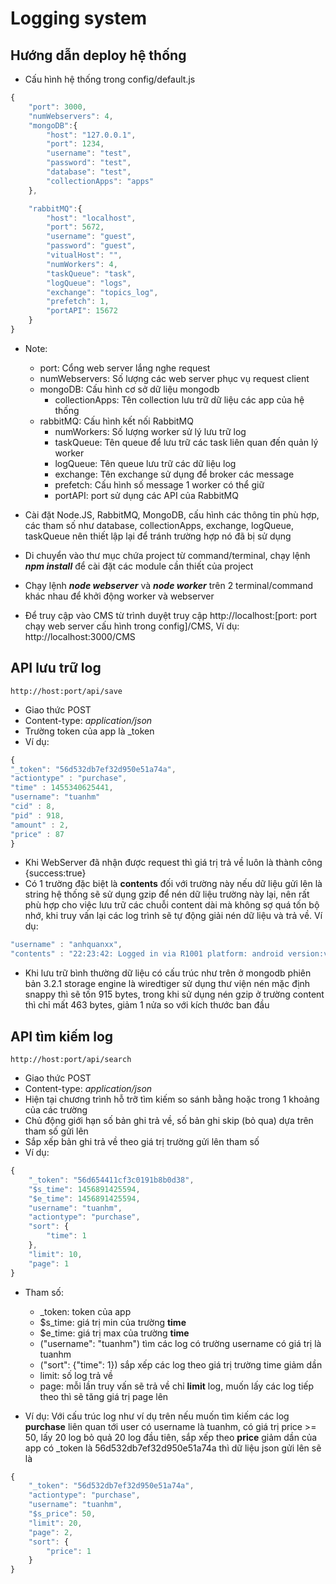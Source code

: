 # Logging system
## Hướng dẫn deploy hệ thống
*   Cấu hình hệ thống trong config/default.js
```javascript
{
    "port": 3000,
    "numWebservers": 4,
    "mongoDB":{
        "host": "127.0.0.1",
        "port": 1234,
        "username": "test",
        "password": "test",
        "database": "test",
        "collectionApps": "apps"
    },

    "rabbitMQ":{
        "host": "localhost",
        "port": 5672,
        "username": "guest",
        "password": "guest",
        "vitualHost": "",
        "numWorkers": 4,
        "taskQueue": "task",
        "logQueue": "logs",
        "exchange": "topics_log",
        "prefetch": 1,
        "portAPI": 15672
    }
}
```
* Note:
    * port: Cổng web server lắng nghe request
    * numWebservers: Số lượng các web server phục vụ request client
    * mongoDB: Cấu hình cơ sở dữ liệu mongodb 
        * collectionApps: Tên collection lưu trữ dữ liệu các app của hệ thống
    * rabbitMQ: Cấu hình kết nối RabbitMQ
        * numWorkers: Số lượng worker sử lý lưu trữ log
        * taskQueue: Tên queue để lưu trữ các task liên quan đến quản lý worker
        * logQueue: Tên queue lưu trữ các dữ  liệu log
        * exchange: Tên exchange sử dụng để broker các message 
        * prefetch: Cấu hình số message 1 worker có thể giữ 
        * portAPI: port sử dụng các API của RabbitMQ

* Cài đặt Node.JS, RabbitMQ, MongoDB, cấu hình các thông tin phù hợp, các tham số như database, collectionApps, exchange, logQueue, taskQueue nên thiết lập lại để tránh trường hợp nó đã bị sử dụng

* Di chuyển vào thư mục chứa project từ command/terminal, chạy lệnh ***npm install*** để cài đặt các module cần thiết của project

* Chạy lệnh ***node webserver*** và ***node worker*** trên 2 terminal/command khác nhau để khởi động worker và webserver
* Để truy cập vào CMS  từ trình duyệt truy cập http://localhost:[port: port chạy web server cấu hình trong config]/CMS, Ví dụ: http://localhost:3000/CMS

## API lưu trữ log
    http://host:port/api/save
* Giao thức POST
* Content-type: *application/json*
* Trường token của app là _token
* Ví dụ: 
```javascript
{
"_token": "56d532db7ef32d950e51a74a",
"actiontype" : "purchase", 
"time" : 1455340625441, 
"username": "tuanhm"
"cid" : 8, 
"pid" : 918,
"amount" : 2,
"price" : 87
}
```

* Khi WebServer đã nhận được request thì giá trị trả về luôn là thành công {success:true}
* Có 1 trường đặc biệt là **contents** đối với trường này nếu dữ liệu gửi lên là string hệ thống sẽ sử dụng gzip để nén dữ liệu trường này lại, nên rất phù hợp cho việc lưu trữ các chuỗi content dài mà không sợ quá tốn bộ nhớ, khi truy vấn lại các log trình sẽ tự động giải nén dữ liệu và trả về. Ví dụ: 
```javascript
"username" : "anhquanxx",
"contents" : "22:23:42: Logged in via R1001 platform: android version:v1.2.02 | vCode : 19 | 23/7/2014 money:10067 exp:520\n22:25:21: At b 7 r 17 chinese chess play game: 1380615_1446305121664_289\n22:40:56: receive: 1900. now, money: 11967 exp: 524\n22:41:12: At b 7 r 17 chinese chess play game: 1380615_1446306072683_290\n22:59:41: receive: -2000. now, money: 9967 exp: 524\n23:00:19: be kicked\n23:01:13: At b 44 r 11 chinese chess play game: 1379116_1446307273838_249\n23:16:33: receive: -8000. now, money: 1967 exp: 524\n23:17:36: charged 1000 gold\n23:18:05: At b 11 r 19 chinese chess play game: 1381131_1446308285452_175\n23:23:43: get online bonus: 110\n23:40:12: receive: -1000. now, money: 2077 exp: 524\n23:40:24: At b 11 r 19 chinese chess play game: 1381131_1446309624211_176\n23:59:20: receive: -1000. now, money: 1077 exp: 524\n23:59:30: log out"
```
*   Khi lưu trữ bình thường dữ liệu có cấu trúc như trên ở mongodb phiên bản 3.2.1 storage engine là wiredtiger sử dụng thư viện nén mặc định snappy thì sẽ tốn  915 bytes, trong khi sử dụng nén gzip ở trường content thì chỉ mất  463 bytes, giảm 1 nửa so với kích thước ban đầu

## API tìm kiếm log
    http://host:port/api/search
* Giao thức POST
* Content-type: *application/json*
* Hiện tại chương trình hỗ trỡ tìm kiếm so sánh bằng hoặc trong 1 khoảng của các trường
* Chủ động giới hạn số bản ghi trả về, số bản ghi skip (bỏ qua) dựa trên tham số gửi lên
* Sắp xếp bản ghi trả về theo giá trị trường gửi lên tham số
* Ví dụ:
```javascript
{
    "_token": "56d654411cf3c0191b8b0d38",
    "$s_time": 1456891425594,
    "$e_time": 1456891425594,
    "username": "tuanhm",
    "actiontype": "purchase",
    "sort": {
        "time": 1
    },
    "limit": 10,
    "page": 1
}
```
* Tham số:
    * _token: token của app
    * $s_time: giá trị min của trường **time**
    * $e_time: giá trị max của trường **time**
    * ("username": "tuanhm") tìm các log có trường username có giá trị là tuanhm
    * ("sort": {"time": 1}) sắp xếp các log theo giá trị trường time giảm dần
    * limit: số log trả về
    * page: mỗi lần truy vấn sẽ trả về chỉ  **limit** log, muốn lấy các log tiếp theo thì sẽ tăng giá trị page lên

* Ví dụ: Với cấu trúc log như ví dụ trên nếu muốn tìm kiếm các log **purchase** liên quan tới user có username là tuanhm, có giá trị price >= 50, lấy 20 log bỏ quả 20 log đầu tiên, sắp xếp theo  **price** giảm dần  của app có _token là  56d532db7ef32d950e51a74a thì dữ liệu json gửi lên sẽ là
```javascript
{
    "_token": "56d532db7ef32d950e51a74a",
    "actiontype": "purchase",
    "username": "tuanhm",
    "$s_price": 50,
    "limit": 20,
    "page": 2,
    "sort": {
        "price": 1
    }
}
```

